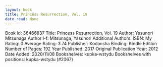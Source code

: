 ```yaml
---
layout: book
title: Princess Resurrection, Vol. 19
date_read: None
---
```


Book Id: 36466837
Title: Princess Resurrection, Vol. 19
Author: Yasunori Mitsunaga
Author l-f: Mitsunaga, Yasunori
Additional Authors: 
ISBN: 
My Rating: 0
Average Rating: 3.74
Publisher: Kodansha
Binding: Kindle Edition
Number of Pages: 192
Year Published: 2017
Original Publication Year: 2012
Date Added: 2020/11/08
Bookshelves: kupka-wstydu
Bookshelves with positions: kupka-wstydu (#2067)

